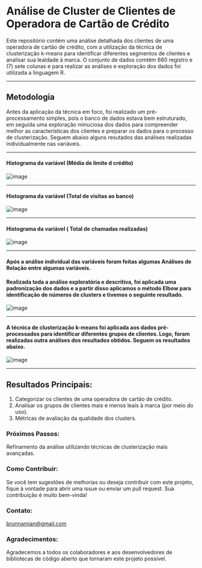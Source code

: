 # Análise de Cluster de Clientes de Operadora de Cartão de Crédito

Este repositório contém uma análise detalhada dos clientes de uma operadora de cartão de crédito, com a utilização da técnica de clusterização k-means para identificar diferentes segmentos de clientes e analisar sua lealdade à marca. O conjunto de dados comtém 660 registro e (7) sete colunas e para realizar as análises e exploração dos dados foi utilizada a linguagem R.

-------------------------------------------------------------------------------------------------

## Metodologia
Antes da aplicação da técnica em foco, foi realizado um pré-processamento simples, pois o banco de dados estava bem estruturado, em seguida uma exploração minuciosa dos dados para compreender melhor as características dos clientes e preparar os dados para o processo de clusterização.
Seguem abaixo alguns resutados das análises realizadas individualmente nas variáveis.

-------------------------------------------------------------------------------------------------

#### Histograma da variável (Média de limite d crédito)
![image](https://github.com/AurelianoGon/An-lise_cluster_banco/assets/106711467/6649de3f-f539-47dd-a7f9-ccd700d4e64c)

-------------------------------------------------------------------------------------------------

#### Histograma da variável (Total de visitas ao banco)
![image](https://github.com/AurelianoGon/An-lise_cluster_banco/assets/106711467/08e18f3d-8100-4b20-b69b-ba782020d671)

-------------------------------------------------------------------------------------------------

#### Histograma da variável ( Total de chamadas realizadas)
![image](https://github.com/AurelianoGon/An-lise_cluster_banco/assets/106711467/a6283ab0-4e15-41e7-96fa-1a19729cc48e)

-------------------------------------------------------------------------------------------------

#### Após a análise individual das variáveis foram feitas algumas Análises de Relação entre algumas variáveis.
#### Realizada toda a análise exploratória e descritiva, foi aplicada uma padronização dos dados e a partir disso aplicamos o método Elbow para identificação de números de clusters e tivemos o seguinte resultado.

![image](https://github.com/AurelianoGon/An-lise_cluster_banco/assets/106711467/1de55f77-234f-4b35-8502-7f73a9b14d33)

-------------------------------------------------------------------------------------------------

#### A técnica de clusterização k-means foi aplicada aos dados pré-processados para identificar diferentes grupos de clientes. Logo, foram realizadas outra análises dos resultados obtidos. Seguem os resultados abaixo.

![image](https://github.com/AurelianoGon/An-lise_cluster_banco/assets/106711467/eec8fcd5-db6e-4d68-83e3-15b7f5b88eb1)

-------------------------------------------------------------------------------------------------

## Resultados Principais:
1. Categorizar os clientes de uma operadora de cartão de crédito.
2. Analisar os grupos de clientes mais e menos leais à marca (por meio do uso).
3. Métricas de avaliação da qualidade dos clusters.

### Próximos Passos:
Refinamento da análise utilizando técnicas de clusterização mais avançadas.


### Como Contribuir:
Se você tem sugestões de melhorias ou deseja contribuir com este projeto, fique à vontade para abrir uma issue ou enviar um pull request. Sua contribuição é muito bem-vinda!

### Contato:
brunnamian@gmail.com

### Agradecimentos:
Agradecemos a todos os colaboradores e aos desenvolvedores de bibliotecas de código aberto que tornaram este projeto possível.

